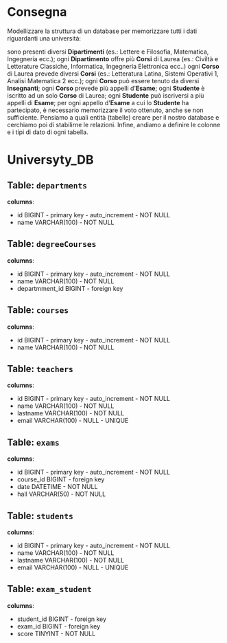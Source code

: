 # Consegna
Modellizzare la struttura di un database per memorizzare tutti i dati riguardanti una università:

sono presenti diversi **Dipartimenti** (es.: Lettere e Filosofia, Matematica, Ingegneria ecc.);
ogni **Dipartimento** offre più **Corsi** di Laurea (es.: Civiltà e Letterature Classiche, Informatica, Ingegneria Elettronica ecc..)
ogni **Corso** di Laurea prevede diversi **Corsi** (es.: Letteratura Latina, Sistemi Operativi 1, Analisi Matematica 2 ecc.);
ogni **Corso** può essere tenuto da diversi **Insegnanti**;
ogni **Corso** prevede più appelli d'**Esame**;
ogni **Studente** è iscritto ad un solo **Corso** di Laurea;
ogni **Studente** può iscriversi a più appelli di **Esame**;
per ogni appello d'**Esame** a cui lo **Studente** ha partecipato, è necessario memorizzare il voto ottenuto, anche se non sufficiente. Pensiamo a quali entità (tabelle) creare per il nostro database e cerchiamo poi di stabilirne le relazioni. Infine, andiamo a definire le colonne e i tipi di dato di ogni tabella.

# Universyty_DB

## Table: `departments`

**columns**:

- id BIGINT - primary key - auto_increment - NOT NULL
- name VARCHAR(100) - NOT NULL

## Table: `degreeCourses`

**columns**:
- id BIGINT - primary key - auto_increment - NOT NULL
- name VARCHAR(100) - NOT NULL
- departmment_id BIGINT - foreign key

## Table: `courses`

**columns**:

- id BIGINT - primary key - auto_increment - NOT NULL
- name VARCHAR(100) - NOT NULL

## Table: `teachers`

**columns**:

- id BIGINT - primary key - auto_increment - NOT NULL
- name VARCHAR(100) - NOT NULL
- lastname VARCHAR(100) - NOT NULL
- email VARCHAR(100) - NULL - UNIQUE

## Table: `exams`

**columns**:

- id BIGINT - primary key - auto_increment - NOT NULL
- course_id BIGINT - foreign key
- date DATETIME - NOT NULL
- hall VARCHAR(50) - NOT NULL

## Table: `students`

**columns**:

- id BIGINT - primary key - auto_increment - NOT NULL
- name VARCHAR(100) - NOT NULL
- lastname VARCHAR(100) - NOT NULL
- email VARCHAR(100) - NULL - UNIQUE

## Table: `exam_student`

**columns**:

- student_id BIGINT - foreign key
- exam_id BIGINT - foreign key
- score TINYINT - NOT NULL


